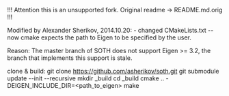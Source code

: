 !!!
Attention this is an unsupported fork.
Original readme -> README.md.orig
!!!


Modified by Alexander Sherikov, 2014.10.20:
    - changed CMakeLists.txt -- now cmake expects the path to Eigen to be
      specified by the user.
    

Reason:
    The master branch of SOTH does not support Eigen >= 3.2, the branch that
    implements this support is stale.


clone & build:
    git clone https://github.com/asherikov/soth.git
    git submodule update --init --recursive
    mkdir _build
    cd _build
    cmake .. -DEIGEN_INCLUDE_DIR=<path_to_eigen>
    make

